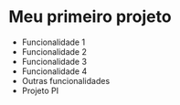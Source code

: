 # Meu primeiro projeto

* Funcionalidade 1
* Funcionalidade 2
* Funcionalidade 3
* Funcionalidade 4
* Outras funcionalidades 
* Projeto PI 
